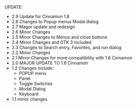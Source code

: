 UPDATE:
* 2.9 Update for Cinnamon 1.8
* 2.8 Changes to Popup menus Modal dialog
* 2.7 Magor update and redesign
* 2.6 Minor Changes
* 2.5 Minor Changes to Menus and close buttons
* 2.4 Minor Changes and GTK 3 included
* 2.3 Changes to Search entry, Favorites, and run dialog
* 2.2 Minor Changes
* 2.1 Minor Changes for more compatibility with 1.6 Cinnamon
* 2.0 MAJOR UPDATE TO 1.6 Cinnamon
* 1.2 Changes include:
    - POPUP menu
    - Panel
    - Toggle Switches
    - Modal Dialog
    - Keyboard
* 1.1 minor changes